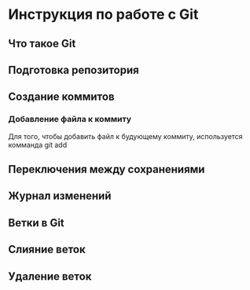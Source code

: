 # Инструкция по работе с Git

## Что такое Git

## Подготовка репозитория

## Создание коммитов

### Добавление файла к коммиту
Для того, чтобы добавить файл к будующему коммиту, используется комманда git add 
## Переключения между сохранениями

## Журнал изменений

Ветки в Git
-----------

Слияние веток
------------

Удаление веток
-----------
